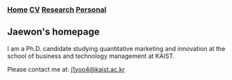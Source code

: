 ### [Home](/README.md)  [CV](/CV.md)  [Research](/Research.md)  [Personal](/Personal.md)

## Jaewon's homepage

I am a Ph.D. candidate studying quantitative marketing and innovation at the school of business and technology management at KAIST.

Please contact me at: j1yoo4@kaist.ac.kr
